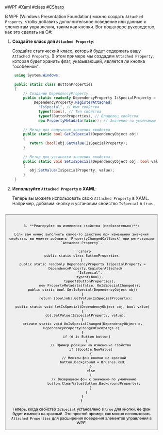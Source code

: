 #WPF #Xaml #class #CSharp 

В WPF (Windows Presentation Foundation) можно создать `Attached Property`, чтобы добавить дополнительное поведение или данные к элементам управления, таким как кнопки. Вот пошаговое руководство, как это сделать на C#:

1. **Создайте класс для `Attached Property`**:

   Создайте статический класс, который будет содержать вашу `Attached Property`. В этом примере мы создадим `Attached Property`, которая будет хранить флаг, указывающий, является ли кнопка "особенной".

   ```csharp
    using System.Windows;
    
    public static class ButtonProperties
    {
        // Создание DependencyProperty
        public static readonly DependencyProperty IsSpecialProperty =
             DependencyProperty.RegisterAttached(
               "IsSpecial", // Имя свойства
               typeof(bool), // Тип свойства
               typeof(ButtonProperties), // Владелец свойства
               new PropertyMetadata(false)); // Значение по умолчанию 
        
        // Метод для получения значения свойства
        public static bool GetIsSpecial(DependencyObject obj)
        {
           return (bool)obj.GetValue(IsSpecialProperty);
        }
        
        // Метод для установки значения свойства
        public static void SetIsSpecial(DependencyObject obj, bool value)
        {
           obj.SetValue(IsSpecialProperty, value);
        }
    }
   ```

2. **Используйте `Attached Property` в XAML**:

   Теперь вы можете использовать свою `Attached Property` в XAML. Например, добавим кнопку и установим свойство `IsSpecial` в `true`.

   ```xml
<Window x:Class="WpfApp.MainWindow"
	   xmlns="http://schemas.microsoft.com/winfx/2006/xaml/presentation"
	   xmlns:x="http://schemas.microsoft.com/winfx/2006/xaml"
	   xmlns:local="clr-namespace:WpfApp"
	   Title="MainWindow" Height="350" Width="525">
		<Grid>
		   <Button Content="Click Me" local:ButtonProperties.IsSpecial="True" />
		</Grid>
</Window>
   ```

3. **Реагируйте на изменения свойства (необязательно)**:

   Если вам нужно выполнить какое-то действие при изменении значения свойства, вы можете добавить `PropertyChangedCallback` при регистрации `Attached Property`.

   ```csharp
public static class ButtonProperties
{
    public static readonly DependencyProperty IsSpecialProperty =
	   DependencyProperty.RegisterAttached(
		   "IsSpecial",
		   typeof(bool),
		   typeof(ButtonProperties),
		   new PropertyMetadata(false, OnIsSpecialChanged));
	public static bool GetIsSpecial(DependencyObject obj)
	{
	   return (bool)obj.GetValue(IsSpecialProperty);
	}
    public static void SetIsSpecial(DependencyObject obj, bool value)
    {
	   obj.SetValue(IsSpecialProperty, value);
    }
    private static void OnIsSpecialChanged(DependencyObject d, DependencyPropertyChangedEventArgs e)
    {
	    if (d is Button button)
	    {
		    // Пример реакции на изменение свойства
		    if ((bool)e.NewValue)
		    {
			   // Меняем фон кнопки на красный
			   button.Background = Brushes.Red; 
		    }
		    else
		    {
			   // Возвращаем фон к значению по умолчанию
			   button.ClearValue(Button.BackgroundProperty);
		    }
	    }
    }
}
   ```

Теперь, когда свойство `IsSpecial` установлено в `true` для кнопки, ее фон будет изменен на красный. Это простой пример, как можно использовать `Attached Properties` для расширения поведения элементов управления в WPF.

